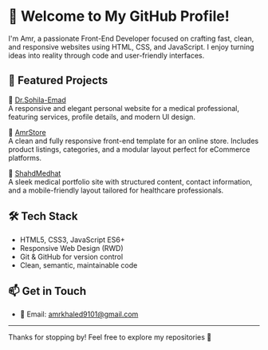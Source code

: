 # 👋 Welcome to My GitHub Profile!

I'm Amr, a passionate Front-End Developer focused on crafting fast, clean, and responsive websites using HTML, CSS, and JavaScript. I enjoy turning ideas into reality through code and user-friendly interfaces.

## 🚀 Featured Projects

🔹 [Dr.Sohila-Emad](https://github.com/Zyvorn/Dr.Sohila-Emad)  
A responsive and elegant personal website for a medical professional, featuring services, profile details, and modern UI design.

🔹 [AmrStore](https://github.com/Zyvorn/AmrStore)  
A clean and fully responsive front-end template for an online store. Includes product listings, categories, and a modular layout perfect for eCommerce platforms.

🔹 [ShahdMedhat](https://github.com/Zyvorn/ShahdMedhat)  
A sleek medical portfolio site with structured content, contact information, and a mobile-friendly layout tailored for healthcare professionals.

## 🛠️ Tech Stack

- HTML5, CSS3, JavaScript ES6+
- Responsive Web Design (RWD)
- Git & GitHub for version control
- Clean, semantic, maintainable code

## 📫 Get in Touch

- 📧 Email: amrkhaled9101@gmail.com 

---

Thanks for stopping by! Feel free to explore my repositories 🌟
